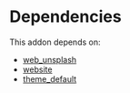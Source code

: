 # Dependencies

This addon depends on:

- [web_unsplash](https://github.com/bringout/oca-ocb-web/tree/00b33fd1c7f7e1b4e9a1b64f63b15a8e29c442ab/odoo-bringout-oca-ocb-web_unsplash)
- [website](https://github.com/bringout/oca-ocb-website/tree/9965a93c2c7a8a1f9155e81e743ed695c59b8c50/odoo-bringout-oca-ocb-website)
- [theme_default](https://github.com/bringout/oca-ocb-core/tree/e9ca19c0c154b94934ea86258814c560c4e016f4/odoo-bringout-oca-ocb-theme_default)
